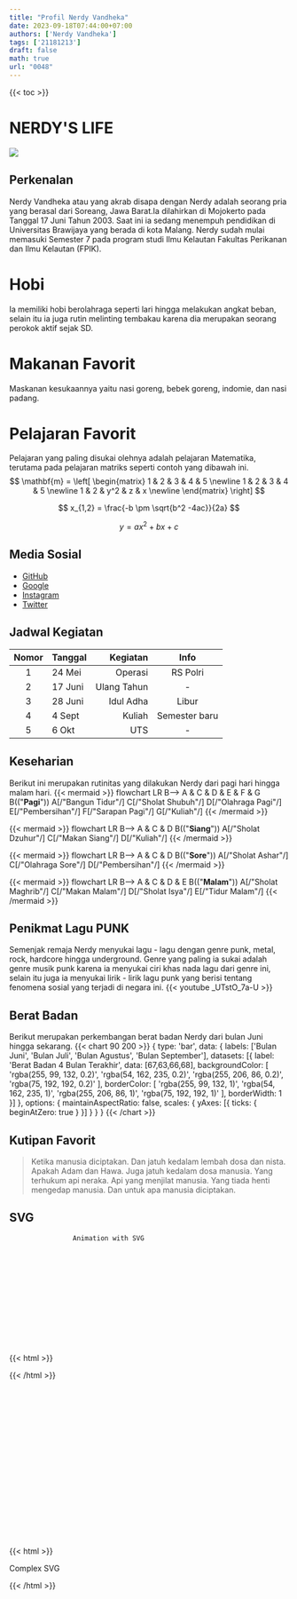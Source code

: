 ```yaml
---
title: "Profil Nerdy Vandheka"
date: 2023-09-18T07:44:00+07:00
authors: ['Nerdy Vandheka']
tags: ['21181213']
draft: false
math: true
url: "0048"
---
```

{{< toc >}}

# NERDY'S LIFE
![](https://tse3.mm.bing.net/th?id=OIP.AU1puWN7VtY-xFReAq7OLgAAAA&pid=Api&P=0&h=180)

## Perkenalan
Nerdy Vandheka atau yang akrab disapa dengan Nerdy adalah seorang pria yang berasal dari Soreang, Jawa Barat.Ia dilahirkan di Mojokerto pada Tanggal 17 Juni Tahun 2003. Saat ini ia sedang menempuh pendidikan di Universitas Brawijaya yang berada di kota Malang. Nerdy sudah mulai memasuki Semester 7 pada program studi Ilmu Kelautan Fakultas Perikanan dan Ilmu Kelautan (FPIK).
# Hobi
Ia memiliki hobi berolahraga seperti lari hingga melakukan angkat beban, selain itu ia juga rutin melinting tembakau karena dia merupakan seorang perokok aktif sejak SD.
# Makanan Favorit 
Maskanan kesukaannya yaitu nasi goreng, bebek goreng, indomie, dan nasi padang.
# Pelajaran Favorit
Pelajaran yang paling disukai olehnya adalah pelajaran Matematika, terutama pada pelajaran matriks seperti contoh yang dibawah ini.
$$
\mathbf{m} =
\left[
\begin{matrix}
1 & 2 & 3 & 4 & 5 \newline
1 & 2 & 3 & 4 & 5 \newline
1 & 2 & y^2 & z & x \newline
\end{matrix}
\right]
$$

$$
x_{1,2} = \frac{-b \pm \sqrt{b^2 -4ac}}{2a}
$$

$$\tag{23}
y = ax^2 + bx +c
$$

## Media Sosial
+ [GitHub](https://nerdyvandheka.github.io/lecture-notes/)
+ [Google](https://www.Google.com)
+ [Instagram](https://www.Instagram.com)
+ [Twitter](https://www.Twitter.com)


## Jadwal Kegiatan
Nomor | Tanggal | Kegiatan | Info
:-: | :- | -: | :-:
1 | 24 Mei | Operasi| RS Polri
2 | 17 Juni | Ulang Tahun | -
3 | 28 Juni | Idul Adha | Libur
4 | 4 Sept | Kuliah | Semester baru
5 | 6 Okt | UTS | -

## Keseharian
Berikut ini merupakan rutinitas yang dilakukan Nerdy dari pagi hari hingga malam hari.
{{< mermaid >}}
flowchart LR
  B--> A & C & D & E & F & G
  B(("<b>Pagi</b>"))
  A[/"Bangun Tidur"/]
  C[/"Sholat Shubuh"/]
  D[/"Olahraga Pagi"/]
  E[/"Pembersihan"/]
  F[/"Sarapan Pagi"/]
  G[/"Kuliah"/]
{{< /mermaid >}}

{{< mermaid >}}
flowchart LR
  B--> A & C & D 
  B(("<b>Siang</b>"))
  A[/"Sholat Dzuhur"/]
  C[/"Makan Siang"/]
  D[/"Kuliah"/]
{{< /mermaid >}}

{{< mermaid >}}
flowchart LR
  B--> A & C & D 
  B(("<b>Sore</b>"))
  A[/"Sholat Ashar"/]
  C[/"Olahraga Sore"/]
  D[/"Pembersihan"/]
{{< /mermaid >}}

{{< mermaid >}}
flowchart LR
  B--> A & C & D & E
  B(("<b>Malam</b>"))
  A[/"Sholat Maghrib"/]
  C[/"Makan Malam"/]
  D[/"Sholat Isya"/]
  E[/"Tidur Malam"/]
{{< /mermaid >}}

## Penikmat Lagu PUNK
Semenjak remaja Nerdy menyukai lagu - lagu dengan genre punk, metal, rock, hardcore hingga underground. Genre yang paling ia sukai adalah genre musik punk karena ia menyukai ciri khas nada lagu dari genre ini, selain itu juga ia menyukai lirik - lirik lagu punk yang berisi tentang fenomena sosial yang terjadi di negara ini.
{{< youtube _UTstO_7a-U >}}

## Berat Badan
Berikut merupakan perkembangan berat badan Nerdy dari bulan Juni hingga sekarang.
{{< chart 90 200 >}}
{
    type: 'bar',
    data: {
        labels: ['Bulan Juni', 'Bulan Juli', 'Bulan Agustus', 'Bulan September'],
        datasets: [{
            label: 'Berat Badan 4 Bulan Terakhir',
            data: [67,63,66,68],
            backgroundColor: [
                'rgba(255, 99, 132, 0.2)',
                'rgba(54, 162, 235, 0.2)',
                'rgba(255, 206, 86, 0.2)',
                'rgba(75, 192, 192, 0.2)'
            ],
            borderColor: [
                'rgba(255, 99, 132, 1)',
                'rgba(54, 162, 235, 1)',
                'rgba(255, 206, 86, 1)',
                'rgba(75, 192, 192, 1)'
            ],
            borderWidth: 1
        }]
    },
    options: {
        maintainAspectRatio: false,
        scales: {
            yAxes: [{
                ticks: {
                    beginAtZero: true
                }
            }]
        }
    }
}
{{< /chart >}}

## Kutipan Favorit 
>Ketika manusia diciptakan.
>Dan jatuh kedalam lembah dosa dan nista.
>Apakah Adam dan Hawa.
>Juga jatuh kedalam dosa manusia.
>Yang terhukum api neraka.
>Api yang menjilat manusia.
>Yang tiada henti mengedap manusia.
>Dan untuk apa manusia diciptakan.

## SVG
					Animation with SVG
{{< html >}}
<svg width="200" height="200" xmlns="http://www.w3.org/2000/svg">
  <!-- Rectangle with animation -->
  <rect x="10" y="10" width="50" height="50" fill="blue">
    <animate attributeName="width" from="50" to="150" dur="2s" begin="0s" repeatCount="indefinite" />
    <animate attributeName="height" from="50" to="150" dur="2s" begin="0s" repeatCount="indefinite" />
    <animate attributeName="fill" values="blue;red;green;blue" dur="4s" begin="0s" repeatCount="indefinite" />
  </rect>
</svg>
{{< /html >}}

{{< html >}}
<svg width="400" height="300" xmlns="http://www.w3.org/2000/svg">
  <!-- Rectangle with gradients -->
  <defs>
    <linearGradient id="grad1" x1="0%" y1="0%" x2="100%" y2="0%">
      <stop offset="0%" style="stop-color:rgb(255,0,0);stop-opacity:1" />
      <stop offset="100%" style="stop-color:rgb(0,0,255);stop-opacity:1" />
    </linearGradient>
  </defs>

  <rect x="20" y="20" width="200" height="100" fill="url(#grad1)" stroke="green" stroke-width="3" />

  <!-- Text element -->
  <text x="30" y="160" font-family="Arial" font-size="24" fill="black">Complex SVG</text>

  <!-- Circle with animation -->
  <circle cx="250" cy="150" r="20" fill="orange">
    <animate attributeName="r" from="20" to="50" dur="2s" begin="0s" repeatCount="indefinite" />
  </circle>
</svg>
{{< /html >}}


